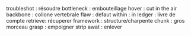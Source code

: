 troubleshot : résoudre
bottleneck : embouteillage
hover : cut in the air
backbone : collone vertebrale
flaw : defaut
within : in
ledger : livre de compte
retrieve: récuperer
framework : structure/charpente
chunk : gros morceau
grasp : empoigner
strip awat : enlever